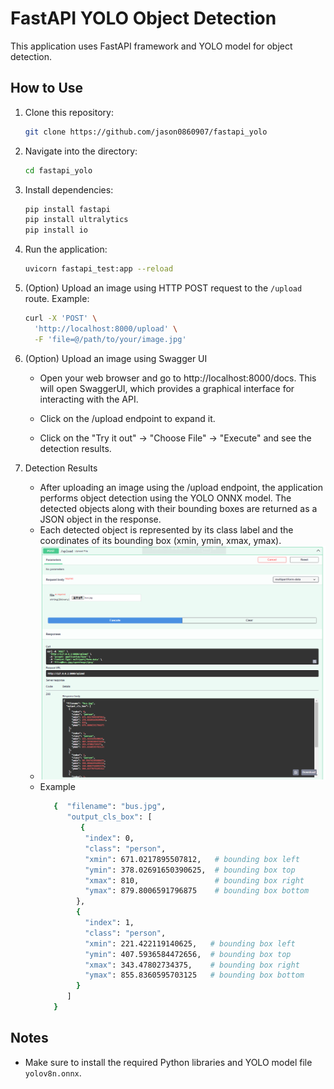 # FastAPI YOLO Object Detection

This application uses FastAPI framework and YOLO model for object detection.

## How to Use

1. Clone this repository:

   ```bash
   git clone https://github.com/jason0860907/fastapi_yolo
   ```

2. Navigate into the directory:

   ```bash
   cd fastapi_yolo
   ```

3. Install dependencies:

   ```bash
   pip install fastapi
   pip install ultralytics
   pip install io
   ```

4. Run the application:

   ```bash
   uvicorn fastapi_test:app --reload
   ```

5. (Option) Upload an image using HTTP POST request to the `/upload` route. Example:

   ```bash
   curl -X 'POST' \
     'http://localhost:8000/upload' \
     -F 'file=@/path/to/your/image.jpg'
   ```

6. (Option) Upload an image using Swagger UI

     - Open your web browser and go to http://localhost:8000/docs. This will open SwaggerUI, which provides a graphical interface for interacting with the API.

     - Click on the /upload endpoint to expand it.

     - Click on the "Try it out" -> "Choose File" -> "Execute" and see the detection results.

7. Detection Results
      - After uploading an image using the /upload endpoint, the application performs object detection using the YOLO ONNX model. The detected objects along with their bounding boxes are returned as a JSON object in the response.
      - Each detected object is represented by its class label and the coordinates of its bounding box (xmin, ymin, xmax, ymax).
      - ![UI Result](ui_result.png)
      - Example
        ```bash
           {  "filename": "bus.jpg",
              "output_cls_box": [
                 {
                  "index": 0,
                  "class": "person",
                  "xmin": 671.0217895507812,   # bounding box left
                  "ymin": 378.02691650390625,  # bounding box top
                  "xmax": 810,                 # bounding box right
                  "ymax": 879.8006591796875    # bounding box bottom
                },
                {
                  "index": 1,
                  "class": "person",
                  "xmin": 221.422119140625,   # bounding box left
                  "ymin": 407.5936584472656,  # bounding box top
                  "xmax": 343.47802734375,    # bounding box right
                  "ymax": 855.8360595703125   # bounding box bottom
                }
              ]
           }
         ```
## Notes

- Make sure to install the required Python libraries and YOLO model file `yolov8n.onnx`.
